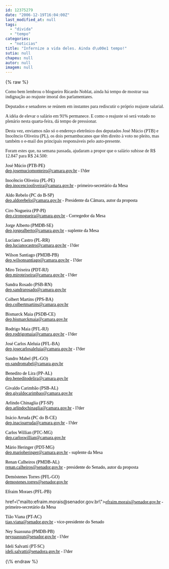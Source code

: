 ```yaml
---
id: 12375279
date: "2006-12-19T16:04:00Z"
last_modified_at: null
tags:
  - "divida"
  - "tempo"
categories:
  - "noticias"
title: "Infernize a vida deles. Ainda d\u00e1 tempo!"
sutia: null
chapeu: null
autor: null
imagem: null
---
```

{\% raw %}
<p><P><FONT face=Verdana>Como bem lembrou o blogueiro Ricardo Noblat, ainda há tempo de mostrar sua indignação ao reajuste imoral dos parlamentares.</FONT></P></p>
<p><P><FONT face=Verdana>Deputados e senadores&nbsp;se reúnem em instantes&nbsp;para rediscutir o próprio reajuste salarial. </FONT></P></p>
<p><P><FONT face=Verdana>A idéia de elevar o salário em 91% permanece. E como o reajuste só será votado no plenário nesta quarta-feira, dá tempo de pressionar.</FONT></P></p>
<p><P><FONT face=Verdana>Desta vez, enviamos não só o endereço eletrônico dos deputados&nbsp;José Múcio (PTB)&nbsp;e Inocêncio Oliveira (PL), os dois pernambucanos que têm direito à voto no pleito, mas também&nbsp;o e-mail&nbsp;dos principais responsáveis pelo auto-presente. </FONT></P></p>
<p><P><FONT face=Verdana>Foram estes que, na semana passada, ajudaram a propor que o salário subisse de R$ 12.847 para R$ 24.500:</FONT></P></p>
<p><P><FONT face=Verdana color=black>José Múcio (PTB-PE) <BR></FONT><A href=\"mailto:dep.josemuciomonteiro@camara.gov.br\"><U><FONT face=Verdana color=black>dep.josemuciomonteiro@camara.gov.br</FONT></U></A><FONT face=Verdana color=black> - l?der</FONT></P></p>
<p><P><FONT face=Verdana color=black>Inocêncio Oliveira (PL-PE)<BR></FONT><A href=\"mailto:dep.inocenciooliveira@camara.gov.br\"><U><FONT face=Verdana color=black>dep.inocenciooliveira@camara.gov.br</FONT></U></A><FONT face=Verdana color=black> - primeiro-secretário da Mesa</FONT></P></p>
<p><P><FONT face=Verdana color=black>Aldo Rebelo (PC do B-SP)<BR></FONT><A href=\"mailto:dep.aldorebelo@camara.gov.br\"><U><FONT face=Verdana color=black>dep.aldorebelo@camara.gov.br</FONT></U></A><FONT face=Verdana color=black> - Presidente da Câmara, autor da proposta<BR><BR>Ciro Nogueira (PP-PI)<BR></FONT><A href=\"mailto:dep.cironogueira@camara.gov.br\"><U><FONT face=Verdana color=black>dep.cironogueira@camara.gov.br</FONT></U></A><FONT face=Verdana color=black> - Corregedor da Mesa</FONT></P></p>
<p><P><FONT face=Verdana color=black>Jorge Alberto (PMDB-SE)<BR></FONT><A href=\"mailto:dep.jorgealberto@camara.gov.br\"><U><FONT face=Verdana color=black>dep.jorgealberto@camara.gov.br</FONT></U></A><FONT face=Verdana color=black> - suplente da Mesa<BR></FONT></P></p>
<p><P><FONT face=Verdana color=black>Luciano Castro (PL-RR)<BR></FONT><A href=\"mailto:dep.lucianocastro@camara.gov.br\"><U><FONT face=Verdana color=black>dep.lucianocastro@camara.gov.br</FONT></U></A><FONT face=Verdana color=black> - l?der<BR></FONT></P></p>
<p><P><FONT face=Verdana color=black>Wilson Santiago (PMDB-PB)<BR></FONT><A href=\"mailto:dep.wilsonsantiago@camara.gov.br\"><U><FONT face=Verdana color=black>dep.wilsonsantiago@camara.gov.br</FONT></U></A><FONT face=Verdana color=black> - l?der</FONT></P></p>
<p><P><FONT face=Verdana color=black>Miro Teixeira (PDT-RJ)<BR></FONT><A href=\"mailto:dep.miroteixeira@camara.gov.br\"><U><FONT face=Verdana color=black>dep.miroteixeira@camara.gov.br</FONT></U></A><FONT face=Verdana color=black> - l?der</FONT></P></p>
<p><P><FONT face=Verdana color=black>Sandra Rosado (PSB-RN)<BR></FONT><A href=\"mailto:dep.sandrarosado@camara.gov.br\"><U><FONT face=Verdana color=black>dep.sandrarosado@camara.gov.br</FONT></U></A><FONT face=Verdana color=black> </FONT></P></p>
<p><P><FONT face=Verdana color=black>Colbert Martins (PPS-BA)<BR></FONT><A href=\"mailto:dep.colbertmartins@camara.gov.br\"><U><FONT face=Verdana color=black>dep.colbertmartins@camara.gov.br</FONT></U></A><FONT face=Verdana color=black> </FONT></P></p>
<p><P><FONT face=Verdana color=black>Bismarck Maia (PSDB-CE) <BR></FONT><A href=\"mailto:dep.bismarckmaia@camara.gov.br\"><U><FONT face=Verdana color=black>dep.bismarckmaia@camara.gov.br</FONT></U></A><FONT face=Verdana color=black> </FONT></P></p>
<p><P><FONT face=Verdana color=black>Rodrigo Maia (PFL-RJ)<BR></FONT><A href=\"mailto:dep.rodrigomaia@camara.gov.br\"><U><FONT face=Verdana color=black>dep.rodrigomaia@camara.gov.br</FONT></U></A><FONT face=Verdana color=black> - l?der</FONT></P></p>
<p><P><FONT face=Verdana color=black>José Carlos Aleluia (PFL-BA)<BR></FONT><A href=\"mailto:dep.josecarlosaleluia@camara.gov.br\"><U><FONT face=Verdana color=black>dep.josecarlosaleluia@camara.gov.br</FONT></U></A><FONT face=Verdana color=black> - l?der</FONT></P></p>
<p><P><FONT face=Verdana color=black>Sandro Mabel (PL-GO)<BR></FONT><A href=\"mailto:-ep.sandromabel@camara.gov.br\"><U><FONT face=Verdana color=black>ep.sandromabel@camara.gov.br</FONT></U></A><FONT face=Verdana color=black> </FONT></P></p>
<p><P><FONT face=Verdana color=black>Benedito de Lira (PP-AL)<BR></FONT><A href=\"mailto:dep.beneditodelira@camara.gov.br\"><U><FONT face=Verdana color=black>dep.beneditodelira@camara.gov.br</FONT></U></A><FONT face=Verdana color=black> </FONT></P></p>
<p><P><FONT face=Verdana color=black>Givaldo Carimbão (PSB-AL)<BR></FONT><A href=\"mailto:dep.givaldocarimbao@camara.gov.br\"><U><FONT face=Verdana color=black>dep.givaldocarimbao@camara.gov.br</FONT></U></A><FONT face=Verdana color=black> </FONT></P></p>
<p><P><FONT face=Verdana color=black>Arlindo Chinaglia (PT-SP)<BR></FONT><A href=\"mailto:dep.arlindochinaglia@camara.gov.br\"><U><FONT face=Verdana color=black>dep.arlindochinaglia@camara.gov.br</FONT></U></A><FONT face=Verdana color=black> - l?der</FONT></P></p>
<p><P><FONT face=Verdana color=black>Inácio Arruda (PC do B-CE)<BR></FONT><A href=\"mailto:dep.inacioarruda@camara.gov.br\"><U><FONT face=Verdana color=black>dep.inacioarruda@camara.gov.br</FONT></U></A><FONT face=Verdana color=black> - l?der</FONT></P></p>
<p><P><FONT face=Verdana color=black>Carlos Willian (PTC-MG)<BR></FONT><A href=\"mailto:dep.carloswillian@camara.gov.br\"><U><FONT face=Verdana color=black>dep.carloswillian@camara.gov.br</FONT></U></A><FONT face=Verdana color=black> </FONT></P></p>
<p><P><FONT face=Verdana color=black>Mário Heringer (PDT-MG)<BR></FONT><A href=\"mailto:dep.marioheringer@camara.gov.br\"><U><FONT face=Verdana color=black>dep.marioheringer@camara.gov.br</FONT></U></A><FONT face=Verdana color=black> - suplente da Mesa</FONT></P></p>
<p><P><FONT face=Verdana color=black>Renan Calheiros (PMDB-AL)<BR></FONT><A href=\"mailto:renan.calheiros@senador.gov.br\"><U><FONT face=Verdana color=black>renan.calheiros@senador.gov.br</FONT></U></A><FONT face=Verdana color=black> - presidente do Senado, autor da proposta</FONT></P></p>
<p><P><FONT face=Verdana color=black>Demóstenes Torres (PFL-GO)<BR></FONT><A href=\"mailto:demostenes.torres@senador.gov.br\"><U><FONT face=Verdana color=black>demostenes.torres@senador.gov.br</FONT></U></A></P></p>
<p><P><FONT face=Verdana color=black>Efraim Moraes (PFL-PB)<BR></FONT><A</p>
<p> href=\"mailto:efraim.morais@senador.gov.br\"><U><FONT face=Verdana color=black>efraim.morais@senador.gov.br</FONT></U></A><FONT face=Verdana color=black> - primeiro-secretário da Mesa</FONT></P></p>
<p><P><FONT face=Verdana color=black>Tião Viana (PT-AC)<BR></FONT><A href=\"mailto:tiao.viana@senador.gov.br\"><U><FONT face=Verdana color=black>tiao.viana@senador.gov.br</FONT></U></A><FONT face=Verdana color=black> - vice-presidente do Senado</FONT></P></p>
<p><P><FONT face=Verdana color=black>Ney Suassuna (PMDB-PB)<BR></FONT><A href=\"mailto:neysuassun@senador.gov.br\"><U><FONT face=Verdana color=black>neysuassun@senador.gov.br</FONT></U></A><FONT face=Verdana color=black> - l?der</FONT></P></p>
<p><P><FONT face=Verdana color=black>Ideli Salvatti (PT-SC)<BR></FONT><A href=\"mailto:ideli.salvatti@senadora.gov.br\"><U><FONT face=Verdana color=black>ideli.salvatti@senadora.gov.br</FONT></U></A><FONT face=Verdana color=black> - l?der</FONT> </P> </p>
{\% endraw %}